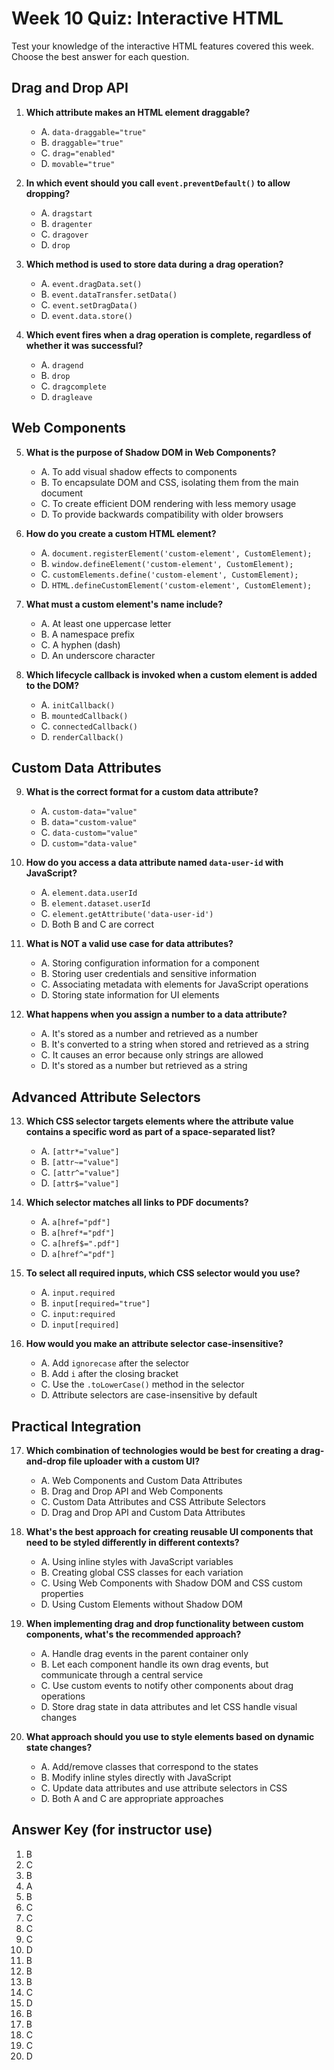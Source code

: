 # Week 10 Quiz: Interactive HTML

Test your knowledge of the interactive HTML features covered this week. Choose the best answer for each question.

## Drag and Drop API

1. **Which attribute makes an HTML element draggable?**

   - A. `data-draggable="true"`
   - B. `draggable="true"`
   - C. `drag="enabled"`
   - D. `movable="true"`

2. **In which event should you call `event.preventDefault()` to allow dropping?**

   - A. `dragstart`
   - B. `dragenter`
   - C. `dragover`
   - D. `drop`

3. **Which method is used to store data during a drag operation?**

   - A. `event.dragData.set()`
   - B. `event.dataTransfer.setData()`
   - C. `event.setDragData()`
   - D. `event.data.store()`

4. **Which event fires when a drag operation is complete, regardless of whether it was successful?**
   - A. `dragend`
   - B. `drop`
   - C. `dragcomplete`
   - D. `dragleave`

## Web Components

5. **What is the purpose of Shadow DOM in Web Components?**

   - A. To add visual shadow effects to components
   - B. To encapsulate DOM and CSS, isolating them from the main document
   - C. To create efficient DOM rendering with less memory usage
   - D. To provide backwards compatibility with older browsers

6. **How do you create a custom HTML element?**

   - A. `document.registerElement('custom-element', CustomElement);`
   - B. `window.defineElement('custom-element', CustomElement);`
   - C. `customElements.define('custom-element', CustomElement);`
   - D. `HTML.defineCustomElement('custom-element', CustomElement);`

7. **What must a custom element's name include?**

   - A. At least one uppercase letter
   - B. A namespace prefix
   - C. A hyphen (dash)
   - D. An underscore character

8. **Which lifecycle callback is invoked when a custom element is added to the DOM?**
   - A. `initCallback()`
   - B. `mountedCallback()`
   - C. `connectedCallback()`
   - D. `renderCallback()`

## Custom Data Attributes

9. **What is the correct format for a custom data attribute?**

   - A. `custom-data="value"`
   - B. `data="custom-value"`
   - C. `data-custom="value"`
   - D. `custom="data-value"`

10. **How do you access a data attribute named `data-user-id` with JavaScript?**

    - A. `element.data.userId`
    - B. `element.dataset.userId`
    - C. `element.getAttribute('data-user-id')`
    - D. Both B and C are correct

11. **What is NOT a valid use case for data attributes?**

    - A. Storing configuration information for a component
    - B. Storing user credentials and sensitive information
    - C. Associating metadata with elements for JavaScript operations
    - D. Storing state information for UI elements

12. **What happens when you assign a number to a data attribute?**
    - A. It's stored as a number and retrieved as a number
    - B. It's converted to a string when stored and retrieved as a string
    - C. It causes an error because only strings are allowed
    - D. It's stored as a number but retrieved as a string

## Advanced Attribute Selectors

13. **Which CSS selector targets elements where the attribute value contains a specific word as part of a space-separated list?**

    - A. `[attr*="value"]`
    - B. `[attr~="value"]`
    - C. `[attr^="value"]`
    - D. `[attr$="value"]`

14. **Which selector matches all links to PDF documents?**

    - A. `a[href="pdf"]`
    - B. `a[href*="pdf"]`
    - C. `a[href$=".pdf"]`
    - D. `a[href^="pdf"]`

15. **To select all required inputs, which CSS selector would you use?**

    - A. `input.required`
    - B. `input[required="true"]`
    - C. `input:required`
    - D. `input[required]`

16. **How would you make an attribute selector case-insensitive?**
    - A. Add `ignorecase` after the selector
    - B. Add `i` after the closing bracket
    - C. Use the `.toLowerCase()` method in the selector
    - D. Attribute selectors are case-insensitive by default

## Practical Integration

17. **Which combination of technologies would be best for creating a drag-and-drop file uploader with a custom UI?**

    - A. Web Components and Custom Data Attributes
    - B. Drag and Drop API and Web Components
    - C. Custom Data Attributes and CSS Attribute Selectors
    - D. Drag and Drop API and Custom Data Attributes

18. **What's the best approach for creating reusable UI components that need to be styled differently in different contexts?**

    - A. Using inline styles with JavaScript variables
    - B. Creating global CSS classes for each variation
    - C. Using Web Components with Shadow DOM and CSS custom properties
    - D. Using Custom Elements without Shadow DOM

19. **When implementing drag and drop functionality between custom components, what's the recommended approach?**

    - A. Handle drag events in the parent container only
    - B. Let each component handle its own drag events, but communicate through a central service
    - C. Use custom events to notify other components about drag operations
    - D. Store drag state in data attributes and let CSS handle visual changes

20. **What approach should you use to style elements based on dynamic state changes?**
    - A. Add/remove classes that correspond to the states
    - B. Modify inline styles directly with JavaScript
    - C. Update data attributes and use attribute selectors in CSS
    - D. Both A and C are appropriate approaches

## Answer Key (for instructor use)

1. B
2. C
3. B
4. A
5. B
6. C
7. C
8. C
9. C
10. D
11. B
12. B
13. B
14. C
15. D
16. B
17. B
18. C
19. C
20. D
